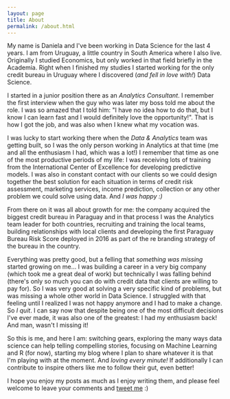 ```yaml
---
layout: page
title: About
permalink: /about.html
---
```


My name is Daniela and I've been working in Data Science for the last 4 years. I am from Uruguay, a little country in South America where I also live. Originally I studied Economics, but only worked in that field briefly in the Academia. Right when I finished my studies I started working for the only credit bureau in Uruguay where I discovered (*and fell in love with!*) Data Science. 

I started in a junior position there as an *Analytics Consultant*. I remember the first interview when the guy who was later my boss told me about the role. I was so amazed that I told him: "I have no idea how to do that, but I know I can learn fast and I would definitely love the opportunity!". That is how I got the job, and was also when I knew what my vocation was.

I was lucky to start working there when the *Data & Analytics* team was getting built, so I was the only person working in Analytics at that time (me and all the enthusiasm I had, which was a lot!) I remember that time as one of the most productive periods of my life: I was receiving lots of training from the International Center of Excellence for developing predictive models. I was also in constant contact with our clients so we could design together the best solution for each situation in terms of credit risk assessment, marketing services, income prediction, collection or any other problem we could solve using data. And *I was happy :)*

From there on it was all about growth for me: the company acquired the biggest credit bureau in Paraguay and in that process I was the Analytics team leader for both countries, recruiting and training the local teams, building relationships with local clients and developing the first Paraguay Bureau Risk Score deployed in 2016 as part of the re branding strategy of the bureau in the country.

Everything was pretty good, but a felling that *something was missing* started growing on me... I was building a career in a very big company (which took me a great deal of work) but technically I was falling behind (there's only so much you can do with credit data that clients are willing to pay for). So I was very good at solving a very specific kind of problems, but was missing a whole other world in Data Science. I struggled with that feeling until I realized I was not happy anymore and I had to make a change. So *I quit*. I can say now that despite being one of the most difficult decisions I've ever made, it was also one of the greatest: I had my enthusiasm back! And man, wasn't I missing it!

So this is me, and here I am: switching gears, exploring the many ways data science can help telling compelling stories, focusing on Machine Learning and R (for now), starting my blog where I plan to share whatever it is that I'm playing with at the moment. And *loving every minute!* If additionally I can contribute to inspire others like me to follow their gut, even better!

I hope you enjoy my posts as much as I enjoy writing them, and please feel welcome to leave your comments and [tweet me](https://twitter.com/intent/tweet?user_id=114258616) :) 